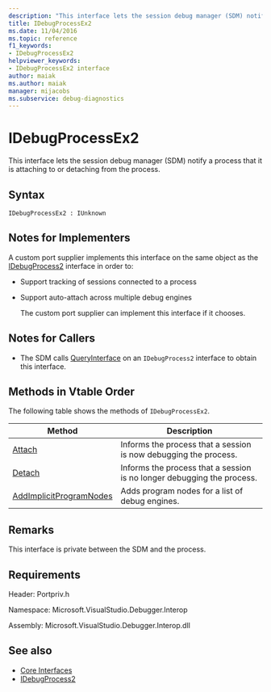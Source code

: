 ```yaml
---
description: "This interface lets the session debug manager (SDM) notify a process that it is attaching to or detaching from the process."
title: IDebugProcessEx2
ms.date: 11/04/2016
ms.topic: reference
f1_keywords:
- IDebugProcessEx2
helpviewer_keywords:
- IDebugProcessEx2 interface
author: maiak
ms.author: maiak
manager: mijacobs
ms.subservice: debug-diagnostics
---
```

# IDebugProcessEx2

This interface lets the session debug manager (SDM) notify a process that it is attaching to or detaching from the process.

## Syntax

```
IDebugProcessEx2 : IUnknown
```

## Notes for Implementers
 A custom port supplier implements this interface on the same object as the [IDebugProcess2](../../../extensibility/debugger/reference/idebugprocess2.md) interface in order to:

- Support tracking of sessions connected to a process

- Support auto-attach across multiple debug engines

  The custom port supplier can implement this interface if it chooses.

## Notes for Callers

- The SDM calls [QueryInterface](/cpp/atl/queryinterface) on an `IDebugProcess2` interface to obtain this interface.

## Methods in Vtable Order
 The following table shows the methods of `IDebugProcessEx2`.

|Method|Description|
|------------|-----------------|
|[Attach](../../../extensibility/debugger/reference/idebugprocessex2-attach.md)|Informs the process that a session is now debugging the process.|
|[Detach](../../../extensibility/debugger/reference/idebugprocessex2-detach.md)|Informs the process that a session is no longer debugging the process.|
|[AddImplicitProgramNodes](../../../extensibility/debugger/reference/idebugprocessex2-addimplicitprogramnodes.md)|Adds program nodes for a list of debug engines.|

## Remarks
 This interface is private between the SDM and the process.

## Requirements
 Header: Portpriv.h

 Namespace: Microsoft.VisualStudio.Debugger.Interop

 Assembly: Microsoft.VisualStudio.Debugger.Interop.dll

## See also
- [Core Interfaces](../../../extensibility/debugger/reference/core-interfaces.md)
- [IDebugProcess2](../../../extensibility/debugger/reference/idebugprocess2.md)
